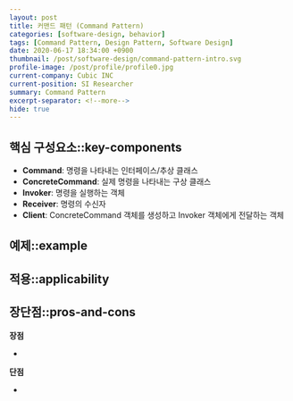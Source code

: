```yaml
---
layout: post
title: 커맨드 패턴 (Command Pattern)
categories: [software-design, behavior]
tags: [Command Pattern, Design Pattern, Software Design]
date: 2020-06-17 18:34:00 +0900
thumbnail: /post/software-design/command-pattern-intro.svg
profile-image: /post/profile/profile0.jpg
current-company: Cubic INC
current-position: SI Researcher
summary: Command Pattern
excerpt-separator: <!--more-->
hide: true
---
```


<!--more-->
## 핵심 구성요소::key-components

* **Command**: 명령을 나타내는 인터페이스/추상 클래스
* **ConcreteCommand**: 실제 명령을 나타내는 구상 클래스
* **Invoker**: 명령을 실행하는 객체
* **Receiver**: 명령의 수신자
* **Client**: ConcreteCommand 객체를 생성하고 Invoker 객체에게 전달하는 객체

## 예제::example


## 적용::applicability


## 장단점::pros-and-cons

**장점**

*

**단점**

* 
